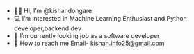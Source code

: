 - 👩‍💻 Hi, I’m @kishandongare
- 💻 I’m interested in Machine Learning Enthusiast and Python developer,backend dev
- 📱  I’m currently looking job as a software developer
- 📧 How to reach me Email- kishan.info25@gmail.com

<!---
kishandongare/kishandongare is a ✨ special ✨ repository because its `README.md` (this file) appears on your GitHub profile.
You can click the Preview link to take a look at your changes.
--->
